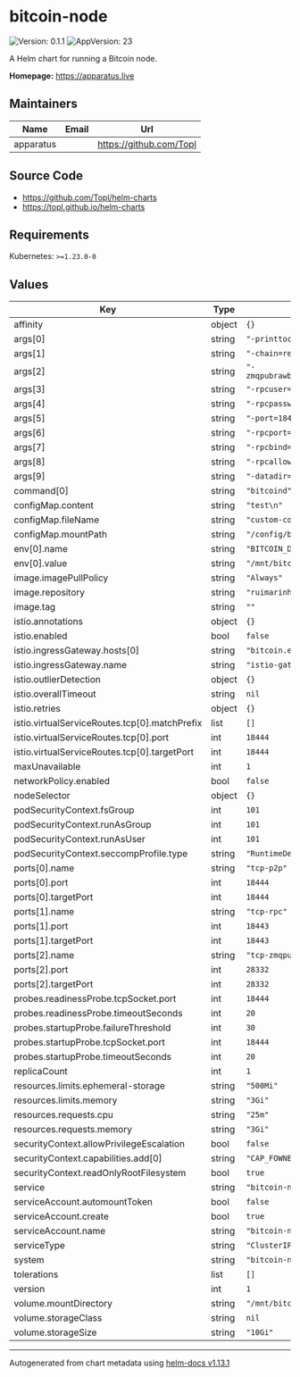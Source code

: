 # bitcoin-node

![Version: 0.1.1](https://img.shields.io/badge/Version-0.1.1-informational?style=flat-square) ![AppVersion: 23](https://img.shields.io/badge/AppVersion-23-informational?style=flat-square)

A Helm chart for running a Bitcoin node.

**Homepage:** <https://apparatus.live>

## Maintainers

| Name | Email | Url |
| ---- | ------ | --- |
| apparatus |  | <https://github.com/Topl> |

## Source Code

* <https://github.com/Topl/helm-charts>
* <https://topl.github.io/helm-charts>

## Requirements

Kubernetes: `>=1.23.0-0`

## Values

| Key | Type | Default | Description |
|-----|------|---------|-------------|
| affinity | object | `{}` |  |
| args[0] | string | `"-printtoconsole"` |  |
| args[1] | string | `"-chain=regtest"` |  |
| args[2] | string | `"-zmqpubrawblock=tcp://0.0.0.0:28332"` |  |
| args[3] | string | `"-rpcuser=test"` |  |
| args[4] | string | `"-rpcpassword=test"` |  |
| args[5] | string | `"-port=18444"` |  |
| args[6] | string | `"-rpcport=18443"` |  |
| args[7] | string | `"-rpcbind=:18443"` |  |
| args[8] | string | `"-rpcallowip=0.0.0.0/0"` |  |
| args[9] | string | `"-datadir=/mnt/bitcoin"` |  |
| command[0] | string | `"bitcoind"` |  |
| configMap.content | string | `"test\n"` |  |
| configMap.fileName | string | `"custom-config.yaml"` |  |
| configMap.mountPath | string | `"/config/bitcoin-config"` |  |
| env[0].name | string | `"BITCOIN_DATA"` |  |
| env[0].value | string | `"/mnt/bitcoin"` |  |
| image.imagePullPolicy | string | `"Always"` |  |
| image.repository | string | `"ruimarinho/bitcoin-core"` |  |
| image.tag | string | `""` |  |
| istio.annotations | object | `{}` |  |
| istio.enabled | bool | `false` |  |
| istio.ingressGateway.hosts[0] | string | `"bitcoin.example.com"` |  |
| istio.ingressGateway.name | string | `"istio-gateways/bitcoin-gateway"` |  |
| istio.outlierDetection | object | `{}` |  |
| istio.overallTimeout | string | `nil` |  |
| istio.retries | object | `{}` |  |
| istio.virtualServiceRoutes.tcp[0].matchPrefix | list | `[]` |  |
| istio.virtualServiceRoutes.tcp[0].port | int | `18444` |  |
| istio.virtualServiceRoutes.tcp[0].targetPort | int | `18444` |  |
| maxUnavailable | int | `1` |  |
| networkPolicy.enabled | bool | `false` |  |
| nodeSelector | object | `{}` |  |
| podSecurityContext.fsGroup | int | `101` |  |
| podSecurityContext.runAsGroup | int | `101` |  |
| podSecurityContext.runAsUser | int | `101` |  |
| podSecurityContext.seccompProfile.type | string | `"RuntimeDefault"` |  |
| ports[0].name | string | `"tcp-p2p"` |  |
| ports[0].port | int | `18444` |  |
| ports[0].targetPort | int | `18444` |  |
| ports[1].name | string | `"tcp-rpc"` |  |
| ports[1].port | int | `18443` |  |
| ports[1].targetPort | int | `18443` |  |
| ports[2].name | string | `"tcp-zmqpub"` |  |
| ports[2].port | int | `28332` |  |
| ports[2].targetPort | int | `28332` |  |
| probes.readinessProbe.tcpSocket.port | int | `18444` |  |
| probes.readinessProbe.timeoutSeconds | int | `20` |  |
| probes.startupProbe.failureThreshold | int | `30` |  |
| probes.startupProbe.tcpSocket.port | int | `18444` |  |
| probes.startupProbe.timeoutSeconds | int | `20` |  |
| replicaCount | int | `1` |  |
| resources.limits.ephemeral-storage | string | `"500Mi"` |  |
| resources.limits.memory | string | `"3Gi"` |  |
| resources.requests.cpu | string | `"25m"` |  |
| resources.requests.memory | string | `"3Gi"` |  |
| securityContext.allowPrivilegeEscalation | bool | `false` |  |
| securityContext.capabilities.add[0] | string | `"CAP_FOWNER"` |  |
| securityContext.readOnlyRootFilesystem | bool | `true` |  |
| service | string | `"bitcoin-node"` |  |
| serviceAccount.automountToken | bool | `false` |  |
| serviceAccount.create | bool | `true` |  |
| serviceAccount.name | string | `"bitcoin-node"` |  |
| serviceType | string | `"ClusterIP"` |  |
| system | string | `"bitcoin-node"` |  |
| tolerations | list | `[]` |  |
| version | int | `1` |  |
| volume.mountDirectory | string | `"/mnt/bitcoin/"` |  |
| volume.storageClass | string | `nil` |  |
| volume.storageSize | string | `"10Gi"` |  |

----------------------------------------------
Autogenerated from chart metadata using [helm-docs v1.13.1](https://github.com/norwoodj/helm-docs/releases/v1.13.1)
